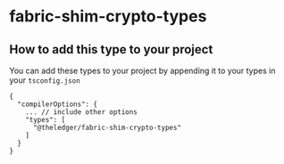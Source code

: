 # fabric-shim-crypto-types
## How to add this type to your project
You can add these types to your project by appending it to your types in your `tsconfig.json`

```
{
  "compilerOptions": {
    ... // include other options
    "types": [
      "@theledger/fabric-shim-crypto-types"
    ]
  }
}
```
